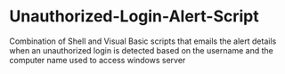 # Unauthorized-Login-Alert-Script
Combination of Shell and Visual Basic scripts that emails the alert details when an unauthorized login is detected based on the username and the computer name used to access windows server
